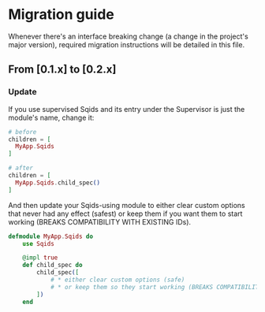 # Migration guide

Whenever there's an interface breaking change (a change in the project's major version),
required migration instructions will be detailed in this file.

## From [0.1.x] to [0.2.x]

### Update

If you use supervised Sqids and its entry under the Supervisor is just the module's name, change it:
```elixir
# before
children = [
  MyApp.Sqids
]

# after
children = [
  MyApp.Sqids.child_spec()
]

```

And then update your Sqids-using module to either clear custom options that never had any effect (safest)
or keep them if you want them to start working (BREAKS COMPATIBILITY WITH EXISTING IDs).
```elixir
defmodule MyApp.Sqids do
    use Sqids

    @impl true
    def child_spec do
        child_spec([
            # * either clear custom options (safe)
            # * or keep them so they start working (BREAKS COMPATIBILITY)
        ])
    end
```
